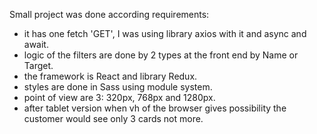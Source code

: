 Small project was done according requirements:
- it has one fetch 'GET', I was using library axios with it and async and await.
- logic of the filters are done by 2 types at the front end by Name or Target.
- the framework is React and library Redux.
- styles are done in Sass using module system.
- point of view are 3: 320px, 768px and 1280px.
- after tablet version when vh of the browser gives possibility the customer would see only 3 cards not more. 
